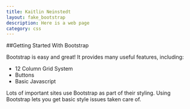 ```yaml
---
title: Kaitlin Neinstedt
layout: fake_bootstrap
description: Here is a web page
category: css
---
```


##Getting Started With Bootstrap

Bootstrap is easy and great! It provides many useful features, including:
 * 12 Column Grid System
 * Buttons
 * Basic Javascript

 Lots of important sites use Bootstrap as part of their styling. Using Bootstrap lets you get basic style issues taken care of. 
